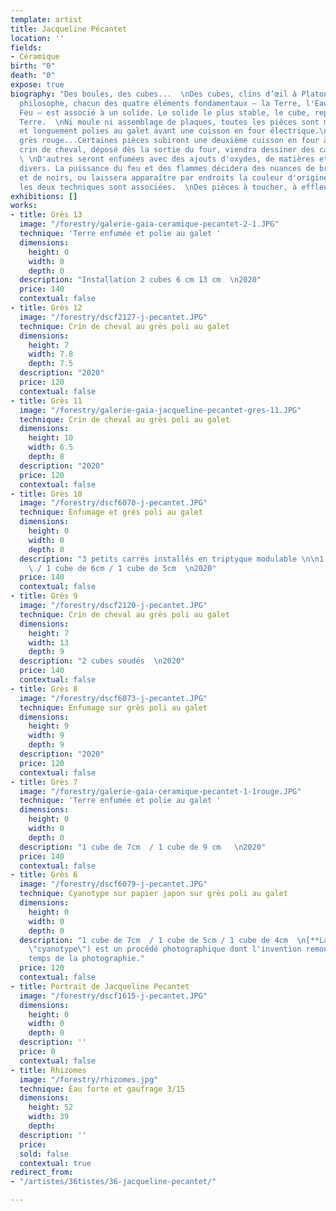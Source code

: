 ```yaml
---
template: artist
title: Jacqueline Pécantet
location: ''
fields:
- Céramique
birth: "0"
death: "0"
expose: true
biography: "Des boules, des cubes...  \nDes cubes, clins d’œil à Platon. Selon le
  philosophe, chacun des quatre éléments fondamentaux – la Terre, l'Eau, l'Air, le
  Feu – est associé à un solide. Le solide le plus stable, le cube, représente la
  Terre.  \nNi moule ni assemblage de plaques, toutes les pièces sont montées en colombins
  et longuement polies au galet avant une cuisson en four électrique.\n\nGrès blanc,
  grès rouge...Certaines pièces subiront une deuxième cuisson en four à gaz, et le
  crin de cheval, déposé dès la sortie du four, viendra dessiner des calligraphies...
  \ \nD'autres seront enfumées avec des ajouts d'oxydes, de matières et de végétaux
  divers. La puissance du feu et des flammes décidera des nuances de bruns, de roux
  et de noirs, ou laissera apparaître par endroits la couleur d'origine de la terre.\n\nParfois
  les deux techniques sont associées.  \nDes pièces à toucher, à effleurer, à caresser..."
exhibitions: []
works:
- title: Grès 13
  image: "/forestry/galerie-gaia-ceramique-pecantet-2-1.JPG"
  technique: 'Terre enfumée et polie au galet '
  dimensions:
    height: 0
    width: 0
    depth: 0
  description: "Installation 2 cubes 6 cm 13 cm  \n2020"
  price: 140
  contextual: false
- title: Grès 12
  image: "/forestry/dscf2127-j-pecantet.JPG"
  technique: Crin de cheval au grès poli au galet
  dimensions:
    height: 7
    width: 7.8
    depth: 7.5
  description: "2020"
  price: 120
  contextual: false
- title: Grès 11
  image: "/forestry/galerie-gaia-jacqueline-pecantet-gres-11.JPG"
  technique: Crin de cheval au grès poli au galet
  dimensions:
    height: 10
    width: 6.5
    depth: 8
  description: "2020"
  price: 120
  contextual: false
- title: Grès 10
  image: "/forestry/dscf6070-j-pecantet.JPG"
  technique: Enfumage et grès poli au galet
  dimensions:
    height: 0
    width: 0
    depth: 0
  description: "3 petits carrés installés en triptyque modulable \n\n1 cube de 7cm
    \ / 1 cube de 6cm / 1 cube de 5cm  \n2020"
  price: 140
  contextual: false
- title: Grès 9
  image: "/forestry/dscf2120-j-pecantet.JPG"
  technique: Crin de cheval au grès poli au galet
  dimensions:
    height: 7
    width: 13
    depth: 9
  description: "2 cubes soudés  \n2020"
  price: 140
  contextual: false
- title: Grès 8
  image: "/forestry/dscf6073-j-pecantet.JPG"
  technique: Enfumage sur grès poli au galet
  dimensions:
    height: 9
    width: 9
    depth: 9
  description: "2020"
  price: 120
  contextual: false
- title: Grès 7
  image: "/forestry/galerie-gaia-ceramique-pecantet-1-1rouge.JPG"
  technique: 'Terre enfumée et polie au galet '
  dimensions:
    height: 0
    width: 0
    depth: 0
  description: "1 cube de 7cm  / 1 cube de 9 cm   \n2020"
  price: 140
  contextual: false
- title: Grès 6
  image: "/forestry/dscf6079-j-pecantet.JPG"
  technique: Cyanotype sur papier japon sur grès poli au galet
  dimensions:
    height: 0
    width: 0
    depth: 0
  description: "1 cube de 7cm  / 1 cube de 5cm / 1 cube de 4cm  \n[**La cyanotypie**](https://fr.wikipedia.org/wiki/Cyanotype
    \"cyanotype\") est un procédé photographique dont l'invention remonte aux premiers
    temps de la photographie."
  price: 120
  contextual: false
- title: Portrait de Jacqueline Pecantet
  image: "/forestry/dscf1615-j-pecantet.JPG"
  dimensions:
    height: 0
    width: 0
    depth: 0
  description: ''
  price: 0
  contextual: false
- title: Rhizomes
  image: "/forestry/rhizomes.jpg"
  technique: Eau forte et gaufrage 3/15
  dimensions:
    height: 52
    width: 39
    depth: 
  description: ''
  price: 
  sold: false
  contextual: true
redirect_from:
- "/artistes/36tistes/36-jacqueline-pecantet/"

---
```

